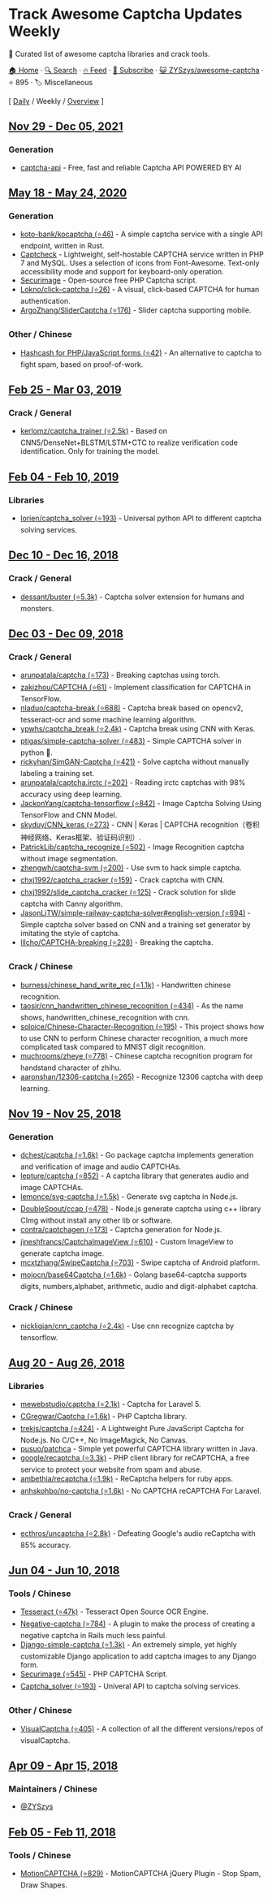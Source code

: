 # Track Awesome Captcha Updates Weekly

:key: Curated list of awesome captcha libraries and crack tools.

[🏠 Home](/README.md) · [🔍 Search](https://test.trackawesomelist.com/search/) · [🔥 Feed](https://test.trackawesomelist.com/ZYSzys/awesome-captcha/week/rss.xml) · [📮 Subscribe](https://trackawesomelist.us17.list-manage.com/subscribe?u=d2f0117aa829c83a63ec63c2f&id=36a103854c) · [😺 ZYSzys/awesome-captcha](https://github.com/ZYSzys/awesome-captcha) · ⭐ 895 · 🏷️ Miscellaneous

[ [Daily](/content/ZYSzys/awesome-captcha/README.md) / Weekly / [Overview](/content/ZYSzys/awesome-captcha/readme/README.md) ]

## [Nov 29 - Dec 05, 2021](/content/2021/48/README.md)

### Generation

*   [captcha-api](https://captcha-api.akshit.me) - Free, fast and reliable Captcha API POWERED BY AI

## [May 18 - May 24, 2020](/content/2020/20/README.md)

### Generation

*   [koto-bank/kocaptcha (⭐46)](https://github.com/koto-bank/kocaptcha) - A simple captcha service with a single API endpoint, written in Rust.
*   [Captcheck](https://captcheck.netsyms.com) - Lightweight, self-hostable CAPTCHA service written in PHP 7 and MySQL. Uses a selection of icons from Font-Awesome. Text-only accessibility mode and support for keyboard-only operation.
*   [Securimage](https://www.phpcaptcha.org) - Open-source free PHP Captcha script.
*   [Lokno/click-captcha (⭐26)](https://github.com/Lokno/click-captcha) - A visual, click-based CAPTCHA for human authentication.
*   [ArgoZhang/SliderCaptcha (⭐176)](https://github.com/ArgoZhang/SliderCaptcha) - Slider captcha supporting mobile.

### Other / Chinese

*   [Hashcash for PHP/JavaScript forms (⭐42)](https://github.com/007/hashcash-js) - An alternative to captcha to fight spam, based on proof-of-work.

## [Feb 25 - Mar 03, 2019](/content/2019/8/README.md)

### Crack / General

*   [kerlomz/captcha\_trainer (⭐2.5k)](https://github.com/kerlomz/captcha_trainer) - Based on CNN5/DenseNet+BLSTM/LSTM+CTC to realize verification code identification. Only for training the model.

## [Feb 04 - Feb 10, 2019](/content/2019/5/README.md)

### Libraries

*   [lorien/captcha\_solver (⭐193)](https://github.com/lorien/captcha_solver) - Universal python API to different captcha solving services.

## [Dec 10 - Dec 16, 2018](/content/2018/50/README.md)

### Crack / General

*   [dessant/buster (⭐5.3k)](https://github.com/dessant/buster) - Captcha solver extension for humans and monsters.

## [Dec 03 - Dec 09, 2018](/content/2018/49/README.md)

### Crack / General

*   [arunpatala/captcha (⭐173)](https://github.com/arunpatala/captcha) - Breaking captchas using torch.
*   [zakizhou/CAPTCHA (⭐61)](https://github.com/zakizhou/CAPTCHA) - Implement classification for CAPTCHA in TensorFlow.
*   [nladuo/captcha-break (⭐688)](https://github.com/nladuo/captcha-break) - Captcha break based on opencv2, tesseract-ocr and some machine learning algorithm.
*   [ypwhs/captcha\_break (⭐2.4k)](https://github.com/ypwhs/captcha_break) - Captcha break using CNN with Keras.
*   [ptigas/simple-captcha-solver (⭐483)](https://github.com/ptigas/simple-captcha-solver) - Simple CAPTCHA solver in python 🐍.
*   [rickyhan/SimGAN-Captcha (⭐421)](https://github.com/rickyhan/SimGAN-Captcha) - Solve captcha without manually labeling a training set.
*   [arunpatala/captcha.irctc (⭐202)](https://github.com/arunpatala/captcha.irctc) - Reading irctc captchas with 98% accuracy using deep learning.
*   [JackonYang/captcha-tensorflow (⭐842)](https://github.com/JackonYang/captcha-tensorflow) - Image Captcha Solving Using TensorFlow and CNN Model.
*   [skyduy/CNN\_keras (⭐273)](https://github.com/skyduy/CNN_keras) - CNN | Keras | CAPTCHA recognition（卷积神经网络、Keras框架、验证码识别）.
*   [PatrickLib/captcha\_recognize (⭐502)](https://github.com/PatrickLib/captcha_recognize) - Image Recognition captcha without image segmentation.
*   [zhengwh/captcha-svm (⭐200)](https://github.com/zhengwh/captcha-svm) - Use svm to hack simple captcha.
*   [chxj1992/captcha\_cracker (⭐159)](https://github.com/chxj1992/captcha_cracker) - Crack captcha with CNN.
*   [chxj1992/slide\_captcha\_cracker (⭐125)](https://github.com/chxj1992/slide_captcha_cracker) - Crack solution for slide captcha with Canny algorithm.
*   [JasonLiTW/simple-railway-captcha-solver#english-version (⭐694)](https://github.com/JasonLiTW/simple-railway-captcha-solver#english-version) - Simple captcha solver based on CNN and a training set generator by imitating the style of captcha.
*   [lllcho/CAPTCHA-breaking (⭐228)](https://github.com/lllcho/CAPTCHA-breaking) - Breaking the captcha.

### Crack / Chinese

*   [burness/chinese\_hand\_write\_rec (⭐1.1k)](https://github.com/burness/tensorflow-101/tree/master/chinese_hand_write_rec/src) - Handwritten chinese recognition.
*   [taosir/cnn\_handwritten\_chinese\_recognition (⭐434)](https://github.com/taosir/cnn_handwritten_chinese_recognition) - As the name shows, handwritten\_chinese\_recognition with cnn.
*   [soloice/Chinese-Character-Recognition (⭐195)](https://github.com/soloice/Chinese-Character-Recognition) - This project shows how to use CNN to perform Chinese character recognition, a much more complicated task compared to MNIST digit recognition.
*   [muchrooms/zheye (⭐778)](https://github.com/muchrooms/zheye) - Chinese captcha recognition program for handstand character of zhihu.
*   [aaronshan/12306-captcha (⭐265)](https://github.com/aaronshan/12306-captcha) - Recognize 12306 captcha with deep learning.

## [Nov 19 - Nov 25, 2018](/content/2018/47/README.md)

### Generation

*   [dchest/captcha (⭐1.6k)](https://github.com/dchest/captcha) - Go package captcha implements generation and verification of image and audio CAPTCHAs.
*   [lepture/captcha (⭐852)](https://github.com/lepture/captcha) - A captcha library that generates audio and image CAPTCHAs.
*   [lemonce/svg-captcha (⭐1.5k)](https://github.com/lemonce/svg-captcha) - Generate svg captcha in Node.js.
*   [DoubleSpout/ccap (⭐478)](https://github.com/DoubleSpout/ccap) - Node.js generate captcha using c++ library CImg without install any other lib or software.
*   [contra/captchagen (⭐173)](https://github.com/contra/captchagen) - Captcha generation for Node.js.
*   [jineshfrancs/CaptchaImageView (⭐610)](https://github.com/jineshfrancs/CaptchaImageView) - Custom ImageView to generate captcha image.
*   [mcxtzhang/SwipeCaptcha (⭐703)](https://github.com/mcxtzhang/SwipeCaptcha) - Swipe captcha of Android platform.
*   [mojocn/base64Captcha (⭐1.6k)](https://github.com/mojocn/base64Captcha) - Golang base64-captcha supports digits, numbers,alphabet, arithmetic, audio and digit-alphabet captcha.

### Crack / Chinese

*   [nickliqian/cnn\_captcha (⭐2.4k)](https://github.com/nickliqian/cnn_captcha) - Use cnn recognize captcha by tensorflow.

## [Aug 20 - Aug 26, 2018](/content/2018/34/README.md)

### Libraries

*   [mewebstudio/captcha (⭐2.1k)](https://github.com/mewebstudio/captcha) - Captcha for Laravel 5.
*   [CGregwar/Captcha (⭐1.6k)](https://github.com/Gregwar/Captcha) - PHP Captcha library.
*   [trekjs/captcha (⭐424)](https://github.com/trekjs/captcha) - A Lightweight Pure JavaScript Captcha for Node.js. No C/C++, No ImageMagick, No Canvas.
*   [pusuo/patchca](https://github.com/pusuo/patchca) - Simple yet powerful CAPTCHA library written in Java.
*   [google/recaptcha (⭐3.3k)](https://github.com/google/recaptcha) - PHP client library for reCAPTCHA, a free service to protect your website from spam and abuse.
*   [ambethia/recaptcha (⭐1.9k)](https://github.com/ambethia/recaptcha) - ReCaptcha helpers for ruby apps.
*   [anhskohbo/no-captcha (⭐1.6k)](https://github.com/anhskohbo/no-captcha) - No CAPTCHA reCAPTCHA For Laravel.

### Crack / General

*   [ecthros/uncaptcha (⭐2.8k)](https://github.com/ecthros/uncaptcha) - Defeating Google's audio reCaptcha with 85% accuracy.

## [Jun 04 - Jun 10, 2018](/content/2018/23/README.md)

### Tools / Chinese

*   [Tesseract (⭐47k)](https://github.com/tesseract-ocr/tesseract) - Tesseract Open Source OCR Engine.
*   [Negative-captcha (⭐784)](https://github.com/subwindow/negative-captcha) - A plugin to make the process of creating a negative captcha in Rails much less painful.
*   [Django-simple-captcha (⭐1.3k)](https://github.com/mbi/django-simple-captcha) - An extremely simple, yet highly customizable Django application to add captcha images to any Django form.
*   [Securimage (⭐545)](https://github.com/dapphp/securimage) - PHP CAPTCHA Script.
*   [Captcha\_solver (⭐193)](https://github.com/lorien/captcha_solver) - Univeral API to captcha solving services.

### Other / Chinese

*   [VisualCaptcha (⭐405)](https://github.com/emotionLoop/visualCaptcha) - A collection of all the different versions/repos of visualCaptcha.

## [Apr 09 - Apr 15, 2018](/content/2018/15/README.md)

### Maintainers / Chinese

*   [@ZYSzys](https://github.com/ZYSzys)

## [Feb 05 - Feb 11, 2018](/content/2018/6/README.md)

### Tools / Chinese

*   [MotionCAPTCHA (⭐829)](https://github.com/wjcrowcroft/MotionCAPTCHA) - MotionCAPTCHA jQuery Plugin - Stop Spam, Draw Shapes.